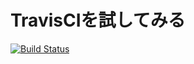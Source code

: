 TravisCIを試してみる
============

[![Build Status](https://travis-ci.org/shule517/TravisCI-ruby.svg?branch=master)](https://travis-ci.org/shule517/TravisCI-ruby)
